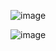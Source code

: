 ![image](https://github.com/robertgouveia/react-jsx-facts-app/assets/15702439/c300a651-7cdf-4c91-b591-0f3c6fd3f54b)

![image](https://github.com/robertgouveia/react-jsx-facts-app/assets/15702439/bd23a66a-9d20-4c0a-b0e7-de9cf2a30c05)
